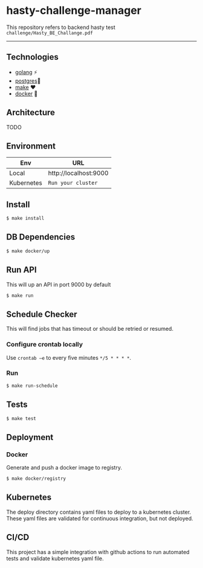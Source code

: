 # hasty-challenge-manager

This repository refers to backend hasty test `challenge/Hasty_BE_Challange.pdf`

----

## Technologies

+ [golang](https://golang.org/doc/install/source?download=go1.16.4.src.tar.gz) ⚡
+ [postgres](https://www.postgresql.org/)🐘
+ [make](https://www.gnu.org/software/make/) ❤️
+ [docker](https://www.docker.com/) 🐋

## Architecture

TODO

## Environment

| Env         |  URL                                           |
|-------------|----------------------------------------------- |
| Local       |  http://localhost:9000                         |
| Kubernetes  |  `Run your cluster`                            |

## Install

``` bash
$ make install
```

## DB Dependencies

```sh
$ make docker/up
```

## Run API

This will up an API in port 9000 by default

``` bash
$ make run
```

## Schedule Checker

This will find jobs that has timeout or should be retried or resumed.

### Configure crontab locally

Use `crontab –e` to every five minutes `*/5 * * * *`.

### Run

``` bash
$ make run-schedule
```

## Tests

``` bash
$ make test
```

## Deployment

### Docker

Generate and push a docker image to registry.

``` bash
$ make docker/registry
```

## Kubernetes
The deploy directory contains yaml files to deploy to a kubernetes cluster. These yaml files are validated for continuous integration, but not deployed.

## CI/CD

This project has a simple integration with github actions to run automated tests and validate kubernetes yaml file.

